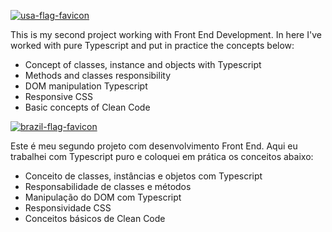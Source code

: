 [![usa-flag-favicon](https://camo.githubusercontent.com/86a2bb1c8b985a9b38d80aa57a7e763a676db5b5/68747470733a2f2f692e696d6775722e636f6d2f52415a783275612e706e67)](https://camo.githubusercontent.com/86a2bb1c8b985a9b38d80aa57a7e763a676db5b5/68747470733a2f2f692e696d6775722e636f6d2f52415a783275612e706e67)

This is my second project working with Front End Development. In here I've worked with pure Typescript and put in practice the concepts below:

-   Concept of classes, instance and objects with Typescript
-   Methods and classes responsibility
-   DOM manipulation Typescript
-   Responsive CSS
-   Basic concepts of Clean Code

[![brazil-flag-favicon](https://camo.githubusercontent.com/2ff778fa9fbcd5117404d1dd070027a569d32082/68747470733a2f2f692e696d6775722e636f6d2f355233447152512e706e67)](https://camo.githubusercontent.com/2ff778fa9fbcd5117404d1dd070027a569d32082/68747470733a2f2f692e696d6775722e636f6d2f355233447152512e706e67)

Este é meu segundo projeto com desenvolvimento Front End. Aqui eu trabalhei com Typescript puro e coloquei em prática os conceitos abaixo:

-   Conceito de classes, instâncias e objetos com Typescript
-   Responsabilidade de classes e métodos
-   Manipulação do DOM com Typescript
-   Responsividade CSS
-   Conceitos básicos de Clean Code
